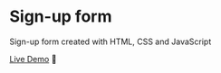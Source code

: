 # Sign-up form
Sign-up form created with HTML, CSS and JavaScript

[Live Demo](https://razlevio.github.io/sign-up-form/) 🦉
